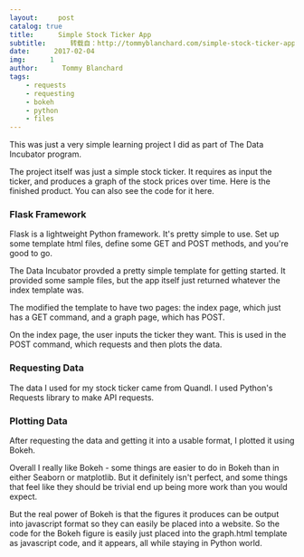 ```yaml
---
layout:     post
catalog: true
title:      Simple Stock Ticker App
subtitle:      转载自：http://tommyblanchard.com/simple-stock-ticker-app
date:      2017-02-04
img:      1
author:      Tommy Blanchard
tags:
    - requests
    - requesting
    - bokeh
    - python
    - files
---
```


This was just a very simple learning project I did as part of The Data Incubator program.

The project itself was just a simple stock ticker. It requires as input the ticker, and produces a graph of the stock prices over time. Here is the finished product. You can also see the code for it here.

### Flask Framework

Flask is a lightweight Python framework. It's pretty simple to use. Set up some template html files, define some GET and POST methods, and you're good to go.

The Data Incubator provded a pretty simple template for getting started. It provided some sample files, but the app itself just returned whatever the index template was.

The modified the template to have two pages: the index page, which just has a GET command, and a graph page, which has POST.

On the index page, the user inputs the ticker they want. This is used in the POST command, which requests and then plots the data.

### Requesting Data

The data I used for my stock ticker came from Quandl. I used Python's Requests library to make API requests.

### Plotting Data

After requesting the data and getting it into a usable format, I plotted it using Bokeh.

Overall I really like Bokeh - some things are easier to do in Bokeh than in either Seaborn or matplotlib. But it definitely isn't perfect, and some things that feel like they should be trivial end up being more work than you would expect.

But the real power of Bokeh is that the figures it produces can be output into javascript format so they can easily be placed into a website. So the code for the Bokeh figure is easily just placed into the graph.html template as javascript code, and it appears, all while staying in Python world.
